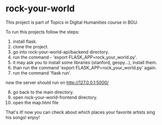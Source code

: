 # rock-your-world
This project is part of Topics in Digital Humanities course in BGU.


To run this projects follow the steps:
1. install flask.
2. clone the project.
3. go into rock-your-world-api/backend directory.
4. run the command - 'export FLASK_APP=rock_your_world.py'.
5. it may ask you to install some libraries (stanford, geopy...), install them.
6. than run the command 'export FLASK_APP=rock_your_world.py' again.
7. run the command 'flask run'.

now the server should run on http://127.0.0.1:5000/

8. go back to the main directory.
9. open rock-your-world-frontend directory.
10. open the map.html file

That's it! now you can check about which places your favorite artists sing his songs! enjoy!
